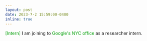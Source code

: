 ```yaml
---
layout: post
date: 2023-7-2 15:59:00-0400
inline: true
---
```


<font color=009f06>[Intern]</font> I am joining to <font color=009f06>Google's NYC office</font> as a researcher intern.

